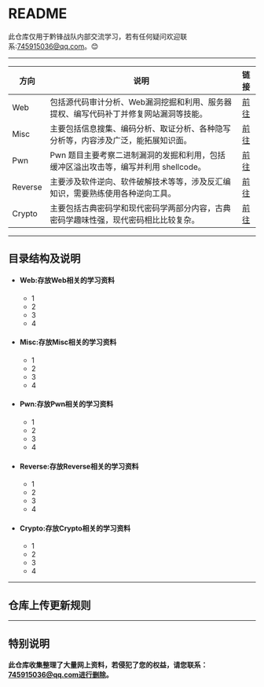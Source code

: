 README
======================
此仓库仅用于黔锋战队内部交流学习，若有任何疑问欢迎联系:745915036@qq.com。:blush:

****

|方向|说明|链接|
|---|---|:---:|
|Web|包括源代码审计分析、Web漏洞挖掘和利用、服务器提权、编写代码补丁并修复网站漏洞等技能。|[前往](/Web/)|
|Misc|主要包括信息搜集、编码分析、取证分析、各种隐写分析等，内容涉及广泛，能拓展知识面。|[前往](/Misc/)|
|Pwn|Pwn 题目主要考察二进制漏洞的发掘和利用，包括缓冲区溢出攻击等，编写并利用 shellcode。|[前往](/Pwn/)|
|Reverse|主要涉及软件逆向、软件破解技术等等，涉及反汇编知识，需要熟练使用各种逆向工具。|[前往](/Reverse/)|
|Crypto|主要包括古典密码学和现代密码学两部分内容，古典密码学趣味性强，现代密码相比比较复杂。|[前往](/Crypto/)|

****
## 目录结构及说明
* #### Web:存放Web相关的学习资料
    * 1
    * 2
    * 3
    * 4
* #### Misc:存放Misc相关的学习资料
    * 1
    * 2
    * 3
    * 4
* #### Pwn:存放Pwn相关的学习资料
    * 1
    * 2
    * 3
    * 4
* #### Reverse:存放Reverse相关的学习资料
    * 1
    * 2
    * 3
    * 4
* #### Crypto:存放Crypto相关的学习资料
    * 1
    * 2
    * 3
    * 4
    
****
## 仓库上传更新规则

****
## 特别说明
#### 此仓库收集整理了大量网上资料，若侵犯了您的权益，请您联系：745915036@qq.com进行删除。
